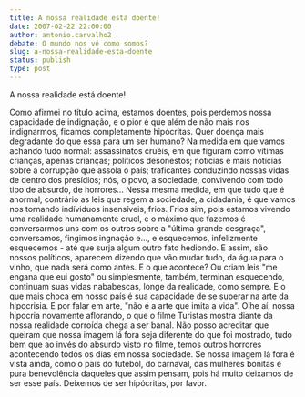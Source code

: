 ```yaml
---
title: A nossa realidade está doente!
date: 2007-02-22 22:00:00
author: antonio.carvalho2
debate: O mundo nos vê como somos?
slug: a-nossa-realidade-esta-doente
status: publish 
type: post
---
```


A nossa realidade está doente!  

Como afirmei no título acima, estamos doentes, pois perdemos nossa capacidade de indignação, e o pior é que além de não mais nos indignarmos, ficamos completamente hipócritas. Quer doença mais degradante do que essa para um ser humano? Na medida em que vamos achando tudo normal: assassinatos cruéis, em que figuram como vítimas crianças, apenas crianças; políticos desonestos; notícias e mais notícias sobre a corrupção que assola o país; traficantes conduzindo nossas vidas de dentro dos presídios; nós, o povo, a sociedade, convivendo com todo tipo de absurdo, de horrores... Nessa mesma medida, em que tudo que é anormal, contrário as leis que regem a sociedade, a cidadania, é que vamos nos tornando indíviduos insensíveis, frios. Frios sim, pois estamos vivendo uma realidade humanamente cruel, e o máximo que fazemos é conversarmos uns com os outros sobre a "última grande desgraça", conversamos, fingimos ingnação e..., e esquecemos, infelizmente esquecemos - até que surja algum outro fato hediondo. E assim, são nossos políticos, aparecem dizendo que vão mudar tudo, da água para o vinho, que nada será como antes. E o que acontece? Ou criam leis "me engana que eui gosto" ou simplesmente, também, terminan esquecendo, continuam suas vidas nababescas, longe da realidade, como sempre. E o que mais choca em nosso país é sua capacidade de se superar na arte da hipocrisia. E por falar em arte, "não é a arte que imita a vida". Olhe aí, nossa hipocria novamente aflorando, o que o filme Turistas mostra diante da nossa realidade corroída chega a ser banal. Não posso acreditar que queiram que nossa imagem lá fora seja diferente do que foi mostrado, tudo bem que ao invés do absurdo visto no filme, temos outros horrores acontecendo todos os dias em nossa sociedade. Se nossa imagem lá fora é vista ainda, como o país do futebol, do carnaval, das mulheres bonitas é pura benevolência daqueles que assim pensam, pois há muito deixamos de ser esse país. Deixemos de ser hipócritas, por favor.
